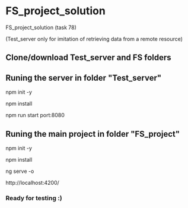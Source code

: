 # FS_project_solution
FS_project_solution (task 78)

(Test_server only for imitation of retrieving data from a remote resource)

## Clone/download Test_server and FS folders

## Runing the server in folder "Test_server"

npm init -y

npm install

npm run start port:8080

## Runing the main project in folder "FS_project"

npm init -y

npm install

ng serve -o

http://localhost:4200/

### Ready for testing :)
